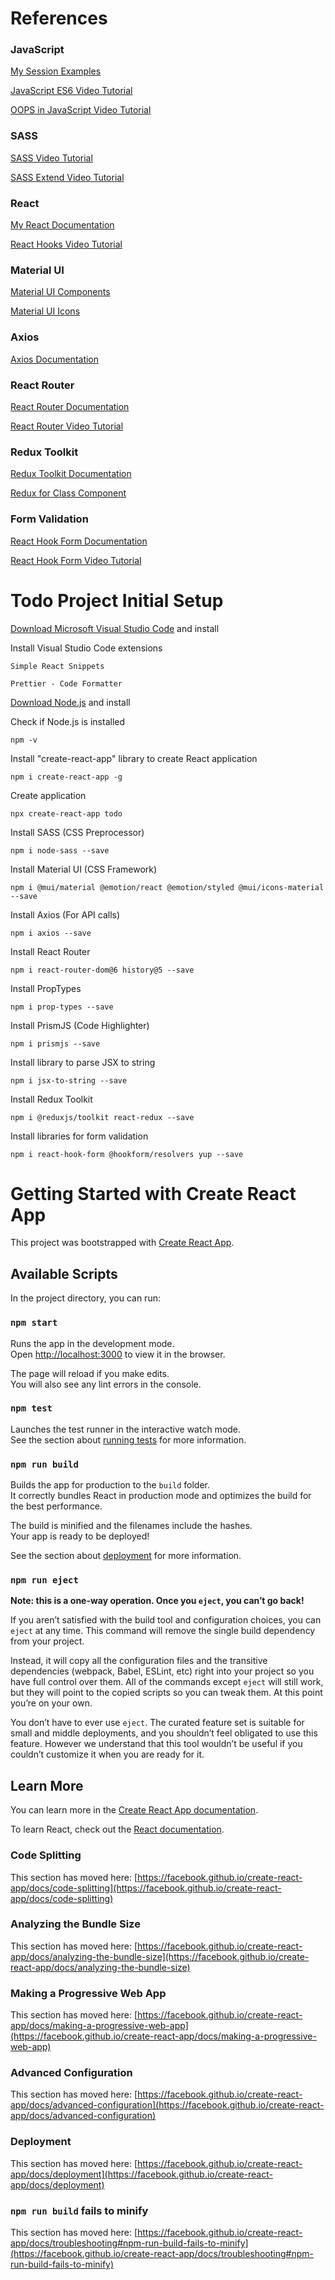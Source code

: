 # References

### JavaScript

[My Session Examples](https://github.com/Mounish-Kumar/JS6Demo)

[JavaScript ES6 Video Tutorial](https://www.youtube.com/watch?v=NCwa_xi0Uuc)

[OOPS in JavaScript Video Tutorial](https://www.youtube.com/watch?v=PFmuCDHHpwk)

### SASS

[SASS Video Tutorial](https://www.youtube.com/watch?v=roywYSEPSvc)

[SASS Extend Video Tutorial](https://www.youtube.com/watch?v=is87ILGUQWU)

### React

[My React Documentation](https://github.com/Mounish-Kumar/InterviewPreparation/blob/master/React%20%26%20Redux.txt)

[React Hooks Video Tutorial](https://youtube.com/playlist?list=PLZlA0Gpn_vH8EtggFGERCwMY5u5hOjf-h)

### Material UI

[Material UI Components](https://mui.com/components/)

[Material UI Icons](https://mui.com/components/material-icons/)

### Axios

[Axios Documentation](https://axios-http.com/docs/api_intro)

### React Router

[React Router Documentation](https://reactrouter.com/docs/en/v6/getting-started/tutorial)

[React Router Video Tutorial](https://www.youtube.com/watch?v=0cSVuySEB0A)

### Redux Toolkit

[Redux Toolkit Documentation](https://redux-toolkit.js.org/tutorials/quick-start)

[Redux for Class Component](https://stackoverflow.com/questions/66277647/how-to-use-redux-toolkit-createslice-with-react-class-components)

### Form Validation

[React Hook Form Documentation](https://react-hook-form.com/get-started)

[React Hook Form Video Tutorial](https://www.youtube.com/watch?v=bU_eq8qyjic)



# Todo Project Initial Setup

[Download Microsoft Visual Studio Code](https://code.visualstudio.com/download) and install

Install Visual Studio Code extensions

	Simple React Snippets

	Prettier - Code Formatter

[Download Node.js](https://nodejs.org/en/download/) and install

Check if Node.js is installed

	npm -v

Install "create-react-app" library to create React application

	npm i create-react-app -g

Create application

	npx create-react-app todo

Install SASS (CSS Preprocessor)

	npm i node-sass --save

Install Material UI (CSS Framework)

	npm i @mui/material @emotion/react @emotion/styled @mui/icons-material --save

Install Axios (For API calls)

	npm i axios --save

Install React Router

	npm i react-router-dom@6 history@5 --save

Install PropTypes

	npm i prop-types --save

Install PrismJS (Code Highlighter)

	npm i prismjs --save

Install library to parse JSX to string

	npm i jsx-to-string --save

Install Redux Toolkit

	npm i @reduxjs/toolkit react-redux --save

Install libraries for form validation

	npm i react-hook-form @hookform/resolvers yup --save



# Getting Started with Create React App

This project was bootstrapped with [Create React App](https://github.com/facebook/create-react-app).

## Available Scripts

In the project directory, you can run:

### `npm start`

Runs the app in the development mode.\
Open [http://localhost:3000](http://localhost:3000) to view it in the browser.

The page will reload if you make edits.\
You will also see any lint errors in the console.

### `npm test`

Launches the test runner in the interactive watch mode.\
See the section about [running tests](https://facebook.github.io/create-react-app/docs/running-tests) for more information.

### `npm run build`

Builds the app for production to the `build` folder.\
It correctly bundles React in production mode and optimizes the build for the best performance.

The build is minified and the filenames include the hashes.\
Your app is ready to be deployed!

See the section about [deployment](https://facebook.github.io/create-react-app/docs/deployment) for more information.

### `npm run eject`

**Note: this is a one-way operation. Once you `eject`, you can’t go back!**

If you aren’t satisfied with the build tool and configuration choices, you can `eject` at any time. This command will remove the single build dependency from your project.

Instead, it will copy all the configuration files and the transitive dependencies (webpack, Babel, ESLint, etc) right into your project so you have full control over them. All of the commands except `eject` will still work, but they will point to the copied scripts so you can tweak them. At this point you’re on your own.

You don’t have to ever use `eject`. The curated feature set is suitable for small and middle deployments, and you shouldn’t feel obligated to use this feature. However we understand that this tool wouldn’t be useful if you couldn’t customize it when you are ready for it.

## Learn More

You can learn more in the [Create React App documentation](https://facebook.github.io/create-react-app/docs/getting-started).

To learn React, check out the [React documentation](https://reactjs.org/).

### Code Splitting

This section has moved here: [https://facebook.github.io/create-react-app/docs/code-splitting](https://facebook.github.io/create-react-app/docs/code-splitting)

### Analyzing the Bundle Size

This section has moved here: [https://facebook.github.io/create-react-app/docs/analyzing-the-bundle-size](https://facebook.github.io/create-react-app/docs/analyzing-the-bundle-size)

### Making a Progressive Web App

This section has moved here: [https://facebook.github.io/create-react-app/docs/making-a-progressive-web-app](https://facebook.github.io/create-react-app/docs/making-a-progressive-web-app)

### Advanced Configuration

This section has moved here: [https://facebook.github.io/create-react-app/docs/advanced-configuration](https://facebook.github.io/create-react-app/docs/advanced-configuration)

### Deployment

This section has moved here: [https://facebook.github.io/create-react-app/docs/deployment](https://facebook.github.io/create-react-app/docs/deployment)

### `npm run build` fails to minify

This section has moved here: [https://facebook.github.io/create-react-app/docs/troubleshooting#npm-run-build-fails-to-minify](https://facebook.github.io/create-react-app/docs/troubleshooting#npm-run-build-fails-to-minify)
